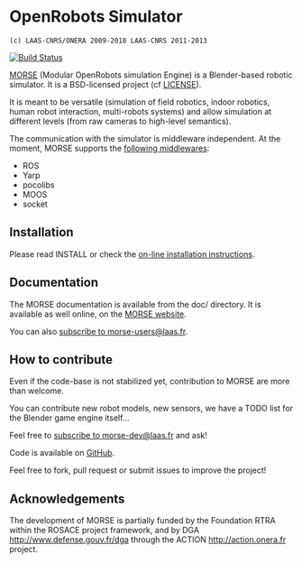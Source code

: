 OpenRobots Simulator
====================

    (c) LAAS-CNRS/ONERA 2009-2010 LAAS-CNRS 2011-2013

[![Build Status](https://travis-ci.org/morse-simulator/morse.png?branch=master)](https://travis-ci.org/morse-simulator/morse)

[MORSE](http://morse.openrobots.org) (Modular OpenRobots simulation Engine) is
a Blender-based robotic simulator.  It is a BSD-licensed project (cf
[LICENSE](LICENSE)).

It is meant to be versatile (simulation of field robotics, indoor
robotics, human robot interaction, multi-robots systems) and allow
simulation at different levels (from raw cameras to high-level
semantics).

The communication with the simulator is middleware independent. At the
moment, MORSE supports the [following
middlewares](http://www.openrobots.org/morse/doc/latest/user/integration.html):

- ROS
- Yarp
- pocolibs
- MOOS
- socket

Installation
------------

Please read INSTALL or check the [on-line installation
instructions](http://www.openrobots.org/morse/doc/latest/user/installation.html).

Documentation
-------------

The MORSE documentation is available from the doc/ directory.  It is
available as well online, on the [MORSE
website](http://www.openrobots.org/morse/doc).

You can also [subscribe to
morse-users@laas.fr](https://sympa.laas.fr/sympa/subscribe/morse-users).

How to contribute
-----------------

Even if the code-base is not stabilized yet, contribution to MORSE are
more than welcome.

You can contribute new robot models, new sensors, we have a TODO list
for the Blender game engine itself...

Feel free to [subscribe to
morse-dev@laas.fr](https://sympa.laas.fr/sympa/subscribe/morse-dev) and ask!

Code is available on [GitHub](https://github.com/morse-simulator/morse).

Feel free to fork, pull request or submit issues to improve the project!

Acknowledgements
----------------

The development of MORSE is partially funded by the Foundation RTRA
within the ROSACE project framework, and by DGA
<http://www.defense.gouv.fr/dga> through the ACTION
<http://action.onera.fr> project.

